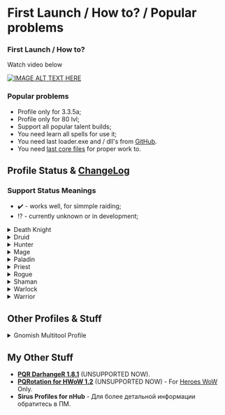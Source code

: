# First Launch / How to? / Popular problems 
### First Launch / How to? 
Watch video below

[![IMAGE ALT TEXT HERE](https://img.youtube.com/vi/vnwsd0vSTM4/0.jpg)](https://www.youtube.com/watch?v=vnwsd0vSTM4)
### Popular problems
* Profile only for 3.3.5a;
* Profile only for 80 lvl;
* Support all popular talent builds;
* You need learn all spells for use it;
* You need last loader.exe and / dll's from [GitHub](https://github.com/scizzydo/ni/releases).
* You need [last core files](https://github.com/scizzydo/ni/archive/master.zip) for proper work to.

## Profile Status & [ChangeLog](https://github.com/darhanger/Ni-Profiles_Public/wiki/ChangeLog)
### Support Status Meanings 
* ✔️ - works well, for simmple raiding;
* ⁉️ - currently unknown or in development;

<details>
  <summary>Death Knight</summary>

* [Blood_DPS_DarhangeR](https://github.com/darhanger/Ni-Profiles_Public/wiki/Profile-F.A.Q#blood_dps_darhanger--frost2w_darhanger--unholy_darhanger--blood_tank_darhanger) - ✔️
* [Frost2W_DarhangeR](https://github.com/darhanger/Ni-Profiles_Public/wiki/Profile-F.A.Q#blood_dps_darhanger--frost2w_darhanger--unholy_darhanger--blood_tank_darhanger)  - ✔️
* [Unholy_DarhangeR](https://github.com/darhanger/Ni-Profiles_Public/wiki/Profile-F.A.Q#blood_dps_darhanger--frost2w_darhanger--unholy_darhanger--blood_tank_darhanger)  - ✔️
* [Blood_Tank_DarhangeR](https://github.com/darhanger/Ni-Profiles_Public/wiki/Profile-F.A.Q#blood_dps_darhanger--frost2w_darhanger--unholy_darhanger--blood_tank_darhanger)  - ✔️
</details>
<details>
  <summary>Druid</summary>

* [Resto_DarhangeR](https://github.com/darhanger/Ni-Profiles_Public/wiki/Profile-F.A.Q#resto_darhanger) - ✔️
* [Balance_DarhangeR](https://github.com/darhanger/Ni-Profiles_Public/wiki/Profile-F.A.Q#balance_darhanger)- ✔️
* [Feral_Cat_DarhangeR](https://github.com/darhanger/Ni-Profiles_Public/wiki/Profile-F.A.Q#feral_cat_darhanger--feral_bear_darhanger)- ✔️
* [Feral_Bear_DarhangeR](https://github.com/darhanger/Ni-Profiles_Public/wiki/Profile-F.A.Q#feral_cat_darhanger--feral_bear_darhanger) - ✔️
</details>
<details>
  <summary>Hunter</summary>

* [BeastMaster_DarhangeR](https://github.com/darhanger/Ni-Profiles_Public/wiki/Profile-F.A.Q#beastmaster_darhanger--mark_darhanger--survival_darhanger) - ✔️
* [Mark_DarhangeR](https://github.com/darhanger/Ni-Profiles_Public/wiki/Profile-F.A.Q#beastmaster_darhanger--mark_darhanger--survival_darhanger) - ✔️
* [Survival_DarhangeR](https://github.com/darhanger/Ni-Profiles_Public/wiki/Profile-F.A.Q#beastmaster_darhanger--mark_darhanger--survival_darhanger) - ✔️
</details>
<details>
  <summary>Mage</summary>

* [Arcane_DarhangeR](https://github.com/darhanger/Ni-Profiles_Public/wiki/Profile-F.A.Q#arcane_darhanger--fire_darhanger--frost_darhanger )- ✔️
* [Fire_DarhangeR](https://github.com/darhanger/Ni-Profiles_Public/wiki/Profile-F.A.Q#arcane_darhanger--fire_darhanger--frost_darhanger )- ✔️
* [Frost_DarhangeR](https://github.com/darhanger/Ni-Profiles_Public/wiki/Profile-F.A.Q#arcane_darhanger--fire_darhanger--frost_darhanger )- ✔️
</details>
<details>
  <summary>Paladin</summary>

* [Holy_DarhangeR](https://github.com/darhanger/Ni-Profiles_Public/wiki/Profile-F.A.Q#holy_darhanger) - ✔️
* [Protection_DarhangeR](https://github.com/darhanger/Ni-Profiles_Public/wiki/Profile-F.A.Q#retri_darhanger--protection_darhanger) - ✔️
* [Retri_DarhangeR](https://github.com/darhanger/Ni-Profiles_Public/wiki/Profile-F.A.Q#retri_darhanger--protection_darhanger) - ✔️
</details>
<details>
  <summary>Priest</summary>

* [Discipline_DarhangeR](https://github.com/darhanger/Ni-Profiles_Public/wiki/Profile-F.A.Q#discipline_darhanger--holy_darhanger) - ✔️
* [Holy_DarhangeR](https://github.com/darhanger/Ni-Profiles_Public/wiki/Profile-F.A.Q#discipline_darhanger--holy_darhanger) - ✔️
* [Shadow_DarhangeR](https://github.com/darhanger/Ni-Profiles_Public/wiki/Profile-F.A.Q#shadow_darhanger) - ✔️
</details>
<details>
  <summary>Rogue</summary>

* [Assassination_DarhangeR](https://github.com/darhanger/Ni-Profiles_Public/wiki/Profile-F.A.Q#assassination_darhanger--combat_darhanger )- ✔️
* [Combat_DarhangeR](https://github.com/darhanger/Ni-Profiles_Public/wiki/Profile-F.A.Q#assassination_darhanger--combat_darhanger) - ✔️
</details>
<details>
  <summary>Shaman</summary>

* [Restoration_DarhangeR](https://github.com/darhanger/Ni-Profiles_Public/wiki/Profile-F.A.Q#restoration_darhanger) - ✔️
* [Enhancement_DarhangeR](https://github.com/darhanger/Ni-Profiles_Public/wiki/Profile-F.A.Q#elemental_darhanger--enhancement_darhanger) - ✔️
* [Elemental_DarhangeR](https://github.com/darhanger/Ni-Profiles_Public/wiki/Profile-F.A.Q#elemental_darhanger--enhancement_darhanger) - ✔️
</details>
<details>
  <summary>Warlock</summary>

* [Affliction_DarhangeR](https://github.com/darhanger/Ni-Profiles_Public/wiki/Profile-F.A.Q#affliction_darhanger--demon_darhanger--destruction_darhanger) - ✔️
* [Demon_DarhangeR](https://github.com/darhanger/Ni-Profiles_Public/wiki/Profile-F.A.Q#affliction_darhanger--demon_darhanger--destruction_darhanger) - ✔️
* [Destruction_DarhangeR](https://github.com/darhanger/Ni-Profiles_Public/wiki/Profile-F.A.Q#affliction_darhanger--demon_darhanger--destruction_darhanger) - ✔️
</details>
<details>
  <summary>Warrior</summary>

* [Arms_DarhangeR](https://github.com/darhanger/Ni-Profiles_Public/wiki/Profile-F.A.Q#arms_darhanger--fury_darhanger--protection_darhanger) - ✔️
* [Fury_DarhangeR](https://github.com/darhanger/Ni-Profiles_Public/wiki/Profile-F.A.Q#arms_darhanger--fury_darhanger--protection_darhanger) - ✔️
* [Protection_DarhangeR](https://github.com/darhanger/Ni-Profiles_Public/wiki/Profile-F.A.Q#arms_darhanger--fury_darhanger--protection_darhanger) - ✔️
</details>

## Other Profiles & Stuff
<details>
  <summary>Gnomish Multitool Profile</summary>

### Functional
* **Anti - AFK** (managed via GUI);
* **Auto Lookat Target** (managed via GUI) - turn you to face the target. Works only on druid (in the moonkin), hunter, mage, warlock, shaman, priest. This function was made in order to simply leave the hero in place at the spawn point of mobs and quietly farm them;
* **Auto Loot Mobs** (managed via GUI);
* **Auto Skinning Mobs** (managed via GUI);
* **Jewelcrafting**: Auto Prospecting or Prospecting by specific ore Item ID (more detailes in GUI);
* **Inscription**: Auto Milling or Milling by specific herbs Item ID (more detailes in GUI);
* **[Original Fishing Bot](https://github.com/scizzydo/ni/blob/master/addon/Rotations/Generic/Fishing.lua)** from [ni](https://github.com/scizzydo/ni)

**IMPORTANT**: This profile supports WoW: 3.3.5a / 4.3.4 / 5.4.7 / 5.4.8 
</details>

## My Other Stuff
* **[PQR DarhangeR 1.8.1](https://github.com/darhanger/PQR_DarhangeR_3.3.5a)** (UNSUPPORTED NOW).
* **[PQRotation for HWoW 1.2](https://github.com/darhanger/PQR_H-WoW)** (UNSUPPORTED NOW) - For [Heroes WoW](https://heroes-wow.com/) Only.
* **Sirus Profiles for nHub** - Для более детальной информации обратитесь в ПМ.
